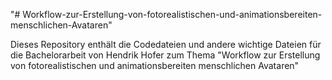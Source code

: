 "# Workflow-zur-Erstellung-von-fotorealistischen-und-animationsbereiten-menschlichen-Avataren" 

Dieses Repository enthält die Codedateien und andere wichtige Dateien für die Bachelorarbeit von Hendrik Hofer zum Thema "Workflow zur Erstellung von fotorealistischen und animationsbereiten menschlichen Avataren"
